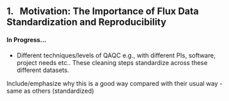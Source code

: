 ## 1. &nbsp; Motivation: The Importance of Flux Data Standardization and Reproducibility

#### In Progress...

<!-- [Intro section with manifesto on standardization and reproducibility] -->

- Different techniques/levels of QAQC e.g., with different PIs, software, project needs etc.. These cleaning steps standardize across these different datasets.

Include/emphasize why this is a good way compared with their usual way - same as others (standardized)

<!-- [XXX Rosie see notes for adding content here] -->